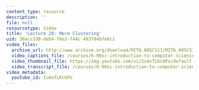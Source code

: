 ```yaml
---
content_type: resource
description: ''
file: null
resourcetype: Video
title: 'Lecture 20: More Clustering'
uid: 30acc1d8-deb4-f6e3-f44c-493784bfe6c1
video_files:
  archive_url: http://www.archive.org/download/MIT6.00SCS11/MIT6_00SCS11_lec20_300k.mp4
  video_captions_file: /courses/6-00sc-introduction-to-computer-science-and-programming-spring-2011/15ea8812fa7f5a7c91dd4f15e542e25c_Iu4xTLKcbPo.vtt
  video_thumbnail_file: https://img.youtube.com/vi/Iu4xTLKcbPo/default.jpg
  video_transcript_file: /courses/6-00sc-introduction-to-computer-science-and-programming-spring-2011/166efc06fde3294fcb72ed60eaea7cef_Iu4xTLKcbPo.pdf
video_metadata:
  youtube_id: Iu4xTLKcbPo
---
```

